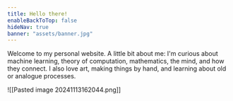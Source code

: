 ```yaml
---
title: Hello there!
enableBackToTop: false
hideNav: true
banner: "assets/banner.jpg"
---
```

Welcome to my personal website. A little bit about me: I'm curious about machine learning, theory of computation, mathematics, the mind, and how they connect. I also love art, making things by hand, and learning about old or analogue processes.

![[Pasted image 20241113162044.png]]